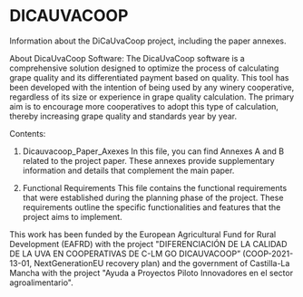 # DICAUVACOOP
Information about the DiCaUvaCoop project, including the paper annexes.

About DicaUvaCoop Software:
The DicaUvaCoop software is a comprehensive solution designed to optimize the process of calculating grape quality and its differentiated payment based on quality. This tool has been developed with the intention of being used by any winery cooperative, regardless of its size or experience in grape quality calculation. The primary aim is to encourage more cooperatives to adopt this type of calculation, thereby increasing grape quality and standards year by year.

Contents:
1. Dicauvacoop_Paper_Axexes
In this file, you can find Annexes A and B related to the project paper. These annexes provide supplementary information and details that complement the main paper.

2. Functional Requirements
This file contains the functional requirements that were established during the planning phase of the project. These requirements outline the specific functionalities and features that the project aims to implement.

This work has been funded by the European Agricultural Fund for Rural
Development (EAFRD) with the project "DIFERENCIACIÓN DE LA CALIDAD DE LA
UVA EN COOPERATIVAS DE C-LM GO DICAUVACOOP” (COOP-2021-13-01,
NextGenerationEU recovery plan) and the government of Castilla-La Mancha
with the project "Ayuda a Proyectos Piloto Innovadores en el sector
agroalimentario".